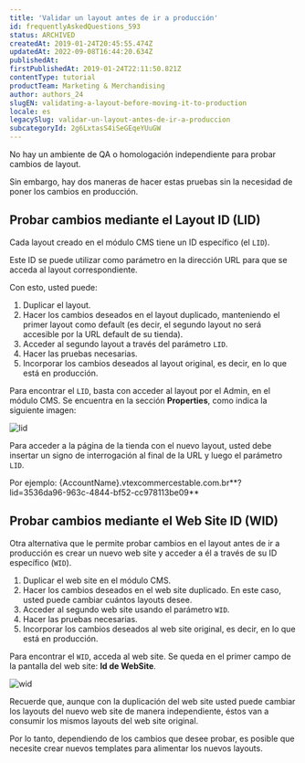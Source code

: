 ```yaml
---
title: 'Validar un layout antes de ir a producción'
id: frequentlyAskedQuestions_593
status: ARCHIVED
createdAt: 2019-01-24T20:45:55.474Z
updatedAt: 2022-09-08T16:44:20.634Z
publishedAt: 
firstPublishedAt: 2019-01-24T22:11:50.821Z
contentType: tutorial
productTeam: Marketing & Merchandising
author: authors_24
slugEN: validating-a-layout-before-moving-it-to-production
locale: es
legacySlug: validar-un-layout-antes-de-ir-a-produccion
subcategoryId: 2g6LxtasS4iSeGEqeYUuGW
---
```


No hay un ambiente de QA o homologación independiente para probar cambios de layout.

Sin embargo, hay dos maneras de hacer estas pruebas sin la necesidad de poner los cambios en producción.

## Probar cambios mediante el Layout ID (LID)

Cada layout creado en el módulo CMS tiene un ID específico (el `LID`).

Este ID se puede utilizar como parámetro en la dirección URL para que se acceda al layout correspondiente.

Con esto, usted puede:
1. Duplicar el layout.
2. Hacer los cambios deseados en el layout duplicado, manteniendo el primer layout como default (es decir, el segundo layout no será accesible por la URL default de su tienda).
3. Acceder al segundo layout a través del parámetro `LID`.
4. Hacer las pruebas necesarias.
5. Incorporar los cambios deseados al layout original, es decir, en lo que está en producción.

Para encontrar el `LID`, basta con acceder al layout por el Admin, en el módulo CMS. Se encuentra en la sección __Properties__, como indica la siguiente imagen:

![lid](https://images.contentful.com/alneenqid6w5/4FISyY6wwg2asGE4Mog2sK/991b8c634b474c336de1754acdb414de/lid.png)

Para acceder a la página de la tienda con el nuevo layout, usted debe insertar un signo de interrogación al final de la URL y luego el parámetro `LID`.

Por ejemplo:
{AccountName}.vtexcommercestable.com.br**?lid=3536da96-963c-4844-bf52-cc978113be09**

## Probar cambios mediante el Web Site ID (WID)

Otra alternativa que le permite probar cambios en el layout antes de ir a producción es crear un nuevo web site y acceder a él a través de su ID específico (`WID`).

1. Duplicar el web site en el módulo CMS.
2. Hacer los cambios deseados en el web site duplicado. En este caso, usted puede cambiar cuántos layouts desee.
3. Acceder al segundo web site usando el parámetro `WID`.
4. Hacer las pruebas necesarias.
5. Incorporar los cambios deseados al web site original, es decir, en lo que está en producción.

Para encontrar el `WID`, acceda al web site. Se queda en el primer campo de la pantalla del web site: __Id de WebSite__.

![wid](//images.contentful.com/alneenqid6w5/ghvd0wl9HqGu2KCWW2Yu2/5e27a13e79134f7ba89863ccd54031a6/wid.png)

Recuerde que, aunque con la duplicación del web site usted puede cambiar los layouts del nuevo web site de manera independiente, éstos van a consumir los mismos layouts del web site original. 

Por lo tanto, dependiendo de los cambios que desee probar, es posible que necesite crear nuevos templates para alimentar los nuevos layouts.
